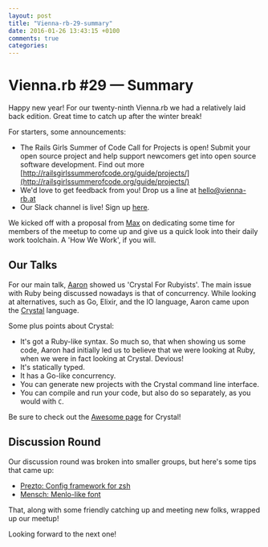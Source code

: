 ```yaml
---
layout: post
title: "Vienna-rb-29-summary"
date: 2016-01-26 13:43:15 +0100
comments: true
categories:
---
```

# Vienna.rb #29 — Summary

Happy new year! For our twenty-ninth Vienna.rb we had a relatively laid back edition. Great time to catch up after the winter break!

For starters, some announcements:

- The Rails Girls Summer of Code Call for Projects is open! Submit your open source project and help support newcomers get into open source software development. Find out more [http://railsgirlssummerofcode.org/guide/projects/](http://railsgirlssummerofcode.org/guide/projects/)
- We'd love to get feedback from you! Drop us a line at hello@vienna-rb.at
- Our Slack channel is live! Sign up [here](http://vienna-rb-slack.herokuapp.com/).

We kicked off with a proposal from [Max](https://twitter.com/klappradla) on dedicating some time for members of the meetup to come up and give us a quick look into their daily work toolchain. A 'How We Work', if you will.


## Our Talks

For our main talk, [Aaron](https://twitter.com/mraaroncruz) showed us 'Crystal For Rubyists'.  The main issue with Ruby being discussed nowadays is that of concurrency. While looking at alternatives, such as Go, Elixir, and the IO language, Aaron came upon the [Crystal](http://crystal-lang.org/) language.

Some plus points about Crystal:

- It's got a Ruby-like syntax. So much so, that when showing us some code, Aaron had initially led us to believe that we were looking at Ruby, when we were in fact looking at Crystal. Devious!
- It's statically typed.
- It has a Go-like concurrency.
- You can generate new projects with the Crystal command line interface.
- You can compile and run your code, but also do so separately, as you would with `C`.

Be sure to check out the [Awesome page](awesome-crystal.com) for Crystal!

## Discussion Round

Our discussion round was broken into smaller groups, but here's some tips that came up:

- [Prezto: Config framework for zsh](https://github.com/sorin-ionescu/prezto)
- [Mensch: Menlo-like font](http://robey.lag.net/2010/06/21/mensch-font.html)

That, along with some friendly catching up and meeting new folks, wrapped up our meetup!

Looking forward to the next one!


